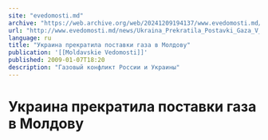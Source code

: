 ```yaml
---
site: "evedomosti.md"
archive: "https://web.archive.org/web/20241209194137/www.evedomosti.md/news/Ukraina_Prekratila_Postavki_Gaza_V_Moldovu"
url: "http://www.evedomosti.md/news/Ukraina_Prekratila_Postavki_Gaza_V_Moldovu"
language: ru
title: "Украина прекратила поставки газа в Молдову"
publication: '[[Moldavskie Vedomosti]]'
published: 2009-01-07T18:20
description: "Газовый конфликт России и Украины"
---
```


# Украина прекратила поставки газа в Молдову

